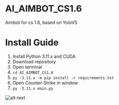 # AI_AIMBOT_CS1.6
Aimbot for cs 1.6, based on YoloV5

# Install Guide
1. Install Python 3.11.x and CUDA
2. Download repository
3. Open terminal
5. ```cd AI_AIMBOT_CS1.6```
6. ```py -3.11.x -m pip install -r requirements.txt```
7. Open Counter-Strike in window
8. ```py -3.11.x main.py```

![alt-text](https://media.giphy.com/media/aw9YbuRWB3O9eVVPMY/giphy.gif)
